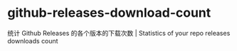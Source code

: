# github-releases-download-count
统计 Github Releases 的各个版本的下载次数 | Statistics of your repo releases downloads count

